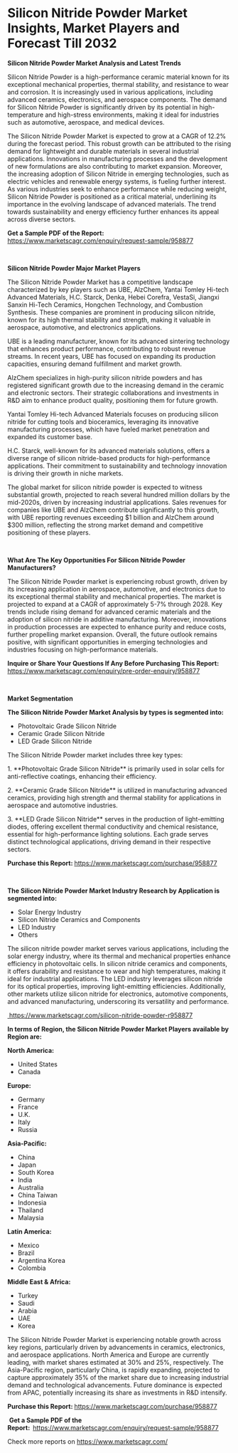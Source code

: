 <p><h1>Silicon Nitride Powder Market Insights, Market Players and Forecast Till 2032</h1></p><p><strong>Silicon Nitride Powder Market Analysis and Latest Trends</strong></p>
<p><p>Silicon Nitride Powder is a high-performance ceramic material known for its exceptional mechanical properties, thermal stability, and resistance to wear and corrosion. It is increasingly used in various applications, including advanced ceramics, electronics, and aerospace components. The demand for Silicon Nitride Powder is significantly driven by its potential in high-temperature and high-stress environments, making it ideal for industries such as automotive, aerospace, and medical devices.</p><p>The Silicon Nitride Powder Market is expected to grow at a CAGR of 12.2% during the forecast period. This robust growth can be attributed to the rising demand for lightweight and durable materials in several industrial applications. Innovations in manufacturing processes and the development of new formulations are also contributing to market expansion. Moreover, the increasing adoption of Silicon Nitride in emerging technologies, such as electric vehicles and renewable energy systems, is fueling further interest. As various industries seek to enhance performance while reducing weight, Silicon Nitride Powder is positioned as a critical material, underlining its importance in the evolving landscape of advanced materials. The trend towards sustainability and energy efficiency further enhances its appeal across diverse sectors.</p></p>
<p><strong>Get a Sample PDF of the Report:&nbsp;</strong> <a href="https://www.marketscagr.com/enquiry/request-sample/958877?utm_campaign=1126&utm_medium=2&utm_source=Github&utm_content=ia&utm_term=30012025&utm_id=silicon-nitride-powder">https://www.marketscagr.com/enquiry/request-sample/958877</a></p>
<p>&nbsp;</p>
<p><strong>Silicon Nitride Powder Major Market Players</strong></p>
<p><p>The Silicon Nitride Powder Market has a competitive landscape characterized by key players such as UBE, AlzChem, Yantai Tomley Hi-tech Advanced Materials, H.C. Starck, Denka, Hebei Corefra, VestaSi, Jiangxi Sanxin Hi-Tech Ceramics, Hongchen Technology, and Combustion Synthesis. These companies are prominent in producing silicon nitride, known for its high thermal stability and strength, making it valuable in aerospace, automotive, and electronics applications.</p><p>UBE is a leading manufacturer, known for its advanced sintering technology that enhances product performance, contributing to robust revenue streams. In recent years, UBE has focused on expanding its production capacities, ensuring demand fulfillment and market growth.</p><p>AlzChem specializes in high-purity silicon nitride powders and has registered significant growth due to the increasing demand in the ceramic and electronic sectors. Their strategic collaborations and investments in R&D aim to enhance product quality, positioning them for future growth.</p><p>Yantai Tomley Hi-tech Advanced Materials focuses on producing silicon nitride for cutting tools and bioceramics, leveraging its innovative manufacturing processes, which have fueled market penetration and expanded its customer base.</p><p>H.C. Starck, well-known for its advanced materials solutions, offers a diverse range of silicon nitride-based products for high-performance applications. Their commitment to sustainability and technology innovation is driving their growth in niche markets.</p><p>The global market for silicon nitride powder is expected to witness substantial growth, projected to reach several hundred million dollars by the mid-2020s, driven by increasing industrial applications. Sales revenues for companies like UBE and AlzChem contribute significantly to this growth, with UBE reporting revenues exceeding $1 billion and AlzChem around $300 million, reflecting the strong market demand and competitive positioning of these players.</p></p>
<p>&nbsp;</p>
<p><strong>What Are The Key Opportunities For Silicon Nitride Powder Manufacturers?</strong></p>
<p><p>The Silicon Nitride Powder market is experiencing robust growth, driven by its increasing application in aerospace, automotive, and electronics due to its exceptional thermal stability and mechanical properties. The market is projected to expand at a CAGR of approximately 5-7% through 2028. Key trends include rising demand for advanced ceramic materials and the adoption of silicon nitride in additive manufacturing. Moreover, innovations in production processes are expected to enhance purity and reduce costs, further propelling market expansion. Overall, the future outlook remains positive, with significant opportunities in emerging technologies and industries focusing on high-performance materials.</p></p>
<p><strong>Inquire or Share Your Questions If Any Before Purchasing This Report:</strong> <a href="https://www.marketscagr.com/enquiry/pre-order-enquiry/958877?utm_campaign=1126&utm_medium=2&utm_source=Github&utm_content=ia&utm_term=30012025&utm_id=silicon-nitride-powder">https://www.marketscagr.com/enquiry/pre-order-enquiry/958877</a></p>
<p>&nbsp;</p>
<p><strong>Market Segmentation</strong></p>
<p><strong>The Silicon Nitride Powder Market Analysis by types is segmented into:</strong></p>
<p><ul><li>Photovoltaic Grade Silicon Nitride</li><li>Ceramic Grade Silicon Nitride</li><li>LED Grade Silicon Nitride</li></ul></p>
<p><p>The Silicon Nitride Powder market includes three key types: </p><p>1. **Photovoltaic Grade Silicon Nitride** is primarily used in solar cells for anti-reflective coatings, enhancing their efficiency. </p><p>2. **Ceramic Grade Silicon Nitride** is utilized in manufacturing advanced ceramics, providing high strength and thermal stability for applications in aerospace and automotive industries. </p><p>3. **LED Grade Silicon Nitride** serves in the production of light-emitting diodes, offering excellent thermal conductivity and chemical resistance, essential for high-performance lighting solutions. Each grade serves distinct technological applications, driving demand in their respective sectors.</p></p>
<p><strong>Purchase this Report:&nbsp;</strong><a href="https://www.marketscagr.com/purchase/958877?utm_campaign=1126&utm_medium=2&utm_source=Github&utm_content=ia&utm_term=30012025&utm_id=silicon-nitride-powder">https://www.marketscagr.com/purchase/958877</a></p>
<p>&nbsp;</p>
<p><strong>The Silicon Nitride Powder Market Industry Research by Application is segmented into:</strong></p>
<p><ul><li>Solar Energy Industry</li><li>Silicon Nitride Ceramics and Components</li><li>LED Industry</li><li>Others</li></ul></p>
<p><p>The silicon nitride powder market serves various applications, including the solar energy industry, where its thermal and mechanical properties enhance efficiency in photovoltaic cells. In silicon nitride ceramics and components, it offers durability and resistance to wear and high temperatures, making it ideal for industrial applications. The LED industry leverages silicon nitride for its optical properties, improving light-emitting efficiencies. Additionally, other markets utilize silicon nitride for electronics, automotive components, and advanced manufacturing, underscoring its versatility and performance.</p></p>
<p><a href="https://www.marketscagr.com/silicon-nitride-powder-r958877?utm_campaign=1126&utm_medium=2&utm_source=Github&utm_content=ia&utm_term=30012025&utm_id=silicon-nitride-powder">&nbsp;https://www.marketscagr.com/silicon-nitride-powder-r958877</a></p>
<p><strong>In terms of Region, the Silicon Nitride Powder Market Players available by Region are:</strong></p>
<p>
    <p> <strong> North America: </strong>
        <ul>
            <li>United States</li>
            <li>Canada</li>
        </ul>
        </p> 
    <p> <strong> Europe: </strong>
        <ul>
            <li>Germany</li>
            <li>France</li>
            <li>U.K.</li>
            <li>Italy</li>
            <li>Russia</li>
        </ul>
        </p> 
    <p> <strong> Asia-Pacific: </strong>
        <ul>
            <li>China</li>
            <li>Japan</li>
            <li>South Korea</li>
            <li>India</li>
            <li>Australia</li>
            <li>China Taiwan</li>
            <li>Indonesia</li>
            <li>Thailand</li>
            <li>Malaysia</li>
        </ul>
        </p> 
    <p> <strong> Latin America: </strong>
        <ul>
            <li>Mexico</li>
            <li>Brazil</li>
            <li>Argentina Korea</li>
            <li>Colombia</li>
        </ul>
        </p> 
    <p> <strong> Middle East & Africa: </strong>
        <ul>
            <li>Turkey</li>
            <li>Saudi</li>
            <li>Arabia</li>
            <li>UAE</li>
            <li>Korea</li>
        </ul>
    </p>
    </p>
<p><p>The Silicon Nitride Powder Market is experiencing notable growth across key regions, particularly driven by advancements in ceramics, electronics, and aerospace applications. North America and Europe are currently leading, with market shares estimated at 30% and 25%, respectively. The Asia-Pacific region, particularly China, is rapidly expanding, projected to capture approximately 35% of the market share due to increasing industrial demand and technological advancements. Future dominance is expected from APAC, potentially increasing its share as investments in R&D intensify.</p></p>
<p><strong>Purchase this Report: </strong><a href="https://www.marketscagr.com/purchase/958877?utm_campaign=1126&utm_medium=2&utm_source=Github&utm_content=ia&utm_term=30012025&utm_id=silicon-nitride-powder">https://www.marketscagr.com/purchase/958877</a></p>
<p>&nbsp;<strong>Get a Sample PDF of the Report:&nbsp;&nbsp;</strong><a href="https://www.marketscagr.com/enquiry/request-sample/958877?utm_campaign=1126&utm_medium=2&utm_source=Github&utm_content=ia&utm_term=30012025&utm_id=silicon-nitride-powder">https://www.marketscagr.com/enquiry/request-sample/958877</a></p>
<p><strong></strong></p>
<p>Check more reports on <a href="https://www.marketscagr.com/?utm_campaign=1126&utm_medium=2&utm_source=Github&utm_content=ia&utm_term=30012025&utm_id=silicon-nitride-powder">https://www.marketscagr.com/</a></p>